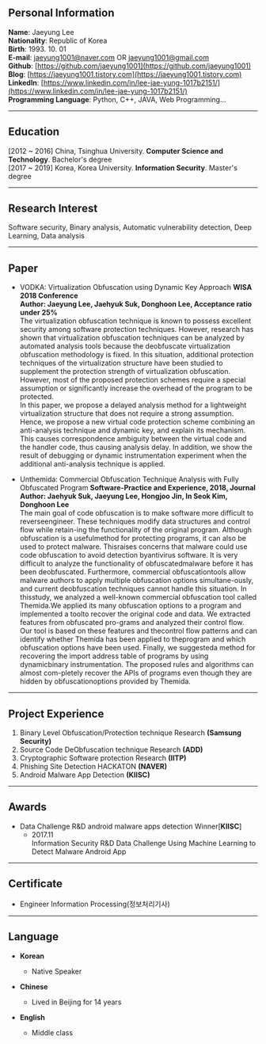 ## Personal Information

**Name**:   Jaeyung Lee<br>
**Nationality**:   Republic of Korea <br>
**Birth**:  1993. 10. 01<br>
**E-mail**: jaeyung1001@naver.com OR jaeyung1001@gmail.com<br>
**Github**: [https://github.com/jaeyung1001](https://github.com/jaeyung1001)<br>
**Blog**:   [https://jaeyung1001.tistory.com](https://jaeyung1001.tistory.com)<br>
**LinkedIn**: [https://www.linkedin.com/in/lee-jae-yung-1017b2151/](https://www.linkedin.com/in/lee-jae-yung-1017b2151/)<br>
**Programming Language**:  Python, C++, JAVA, Web Programming...<br>

***
## Education

\[2012 ~ 2016\] China, Tsinghua University. <strong>Computer Science and Technology</strong>. Bachelor's degree <br>
\[2017 ~ 2019\] Korea, Korea University. <strong>Information Security</strong>. Master's degree <br>

***
## Research Interest

Software security, Binary analysis, Automatic vulnerability detection, Deep Learning, Data analysis

***
## Paper

- VODKA: Virtualization Obfuscation using Dynamic Key Approach <strong>WISA 2018 Conference</strong><br>
  **Author: Jaeyung Lee, Jaehyuk Suk, Donghoon Lee, Acceptance ratio under 25%**<br>
  The virtualization obfuscation technique is known to possess excellent security among software protection techniques. However, research has shown that virtualization obfuscation techniques can be analyzed by automated analysis tools because the deobfuscate virtualization obfuscation methodology is fixed. In this situation, additional protection techniques of the virtualization structure have been studied to supplement the protection strength of virtualization obfuscation. However, most of the proposed protection schemes require a special assumption or significantly increase the overhead of the program to be protected.<br>
  In this paper, we propose a delayed analysis method for a lightweight virtualization structure that does not require a strong assumption. Hence, we propose a new virtual code protection scheme combining an anti-analysis technique and dynamic key, and explain its mechanism. This causes correspondence ambiguity between the virtual code and the handler code, thus causing analysis delay. In addition, we show the result of debugging or dynamic instrumentation experiment when the additional anti-analysis technique is applied.

- Unthemida: Commercial Obfuscation Technique Analysis with Fully Obfuscated Program <strong>Software-Practice and Experience, 2018, Journal</strong><br>
  **Author: Jaehyuk Suk, Jaeyung Lee, Hongjoo Jin, In Seok Kim, Donghoon Lee**<br>
  The main goal of code obfuscation is to make software more difficult to reverseengineer. These techniques modify data structures and control flow while retain-ing the functionality of the original program. Although obfuscation is a usefulmethod for protecting programs, it can also be used to protect malware. Thisraises concerns that malware could use code obfuscation to avoid detection byantivirus software. It is very difficult to analyze the functionality of obfuscatedmalware before it has been deobfuscated. Furthermore, commercial obfuscationtools allow malware authors to apply multiple obfuscation options simultane-ously, and current deobfuscation techniques cannot handle this situation. In thisstudy, we analyzed a well-known commercial obfuscation tool called Themida.We applied its many obfuscation options to a program and implemented a toolto recover the original code and data. We extracted features from obfuscated pro-grams and analyzed their control flow. Our tool is based on these features and thecontrol flow patterns and can identify whether Themida has been applied to theprogram and which obfuscation options have been used. Finally, we suggesteda method for recovering the import address table of programs by using dynamicbinary instrumentation. The proposed rules and algorithms can almost com-pletely recover the APIs of programs even though they are hidden by obfuscationoptions provided by Themida.

***
## Project Experience

1. Binary Level Obfuscation/Protection technique Research **(Samsung Security)**
2. Source Code DeObfuscation technique Research **(ADD)**
3. Cryptographic Software protection Research **(IITP)**
4. Phishing Site Detection HACKATON **(NAVER)**
5. Android Malware App Detection **(KIISC)**

***
## Awards

- Data Challenge R&D android malware apps detection Winner\[**KIISC**\]
  - 2017.11<br>
  Information Security R&D Data Challenge Using Machine Learning to Detect Malware Android App

***
## Certificate

- Engineer Information Processing(정보처리기사)

***
## Language

- **Korean**
  - Native Speaker
  
- **Chinese**
  - Lived in Beijing for 14 years
  
- **English**
  - Middle class


